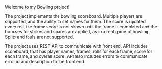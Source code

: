 Welcome to my Bowling project!

The project implements the bowling scoreboard.
Multiple players are supported, and the ability to set names for them.
The score is updated every roll,
the frame score is not shown until the frame is completed and the bonuses for strikes and spares are applied, as in a real game of bowling.
Splits and fouls are not supported.

The project uses REST API to communicate with front end.
API includes scoreboard, that has player names, frames, rolls for each frame, score for each frame, and overall score.
API also includes errors to communicate error id and description to the front end.